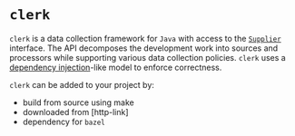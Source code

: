 # `clerk`

`clerk` is a data collection framework for `Java` with access to the [`Supplier`](https://docs.oracle.com/javase/8/docs/api/java/util/function/Supplier.html) interface. The API decomposes the development work into sources and processors while supporting various data collection policies. `clerk` uses a [dependency injection](https://en.wikipedia.org/wiki/Dependency_injection)-like model to enforce correctness. 

`clerk` can be added to your project by:
 - build from source using make
 - downloaded from [http-link]
 - dependency for `bazel`
